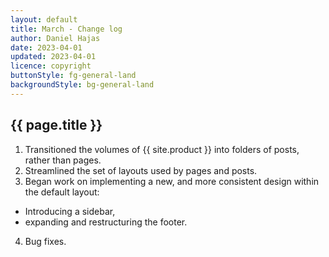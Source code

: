 ```yaml
---
layout: default
title: March - Change log
author: Daniel Hajas
date: 2023-04-01
updated: 2023-04-01
licence: copyright
buttonStyle: fg-general-land
backgroundStyle: bg-general-land
---
```


## {{ page.title }}

1. Transitioned the volumes of {{ site.product }} into folders of posts, rather than pages.
2. Streamlined the set of layouts used by pages and posts.
3. Began work on implementing a new, and more consistent design within the default layout:
 - Introducing a sidebar,
 - expanding and restructuring the footer.
4. Bug fixes.
